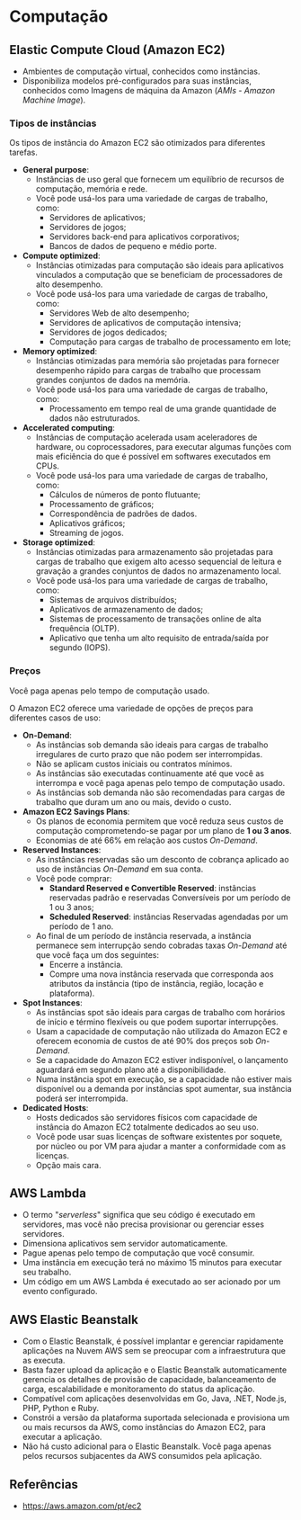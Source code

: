 # Computação

## Elastic Compute Cloud (Amazon EC2)

- Ambientes de computação virtual, conhecidos como instâncias.
- Disponibiliza modelos pré-configurados para suas instâncias, conhecidos como Imagens de máquina da Amazon (_AMIs - Amazon Machine Image_).

### Tipos de instâncias

Os tipos de instância do Amazon EC2 são otimizados para diferentes tarefas.

- **General purpose**:
    - Instâncias de uso geral que fornecem um equilíbrio de recursos de computação, memória e rede.
    - Você pode usá-los para uma variedade de cargas de trabalho, como:
        - Servidores de aplicativos;
        - Servidores de jogos;
        - Servidores back-end para aplicativos corporativos;
        - Bancos de dados de pequeno e médio porte.
- **Compute optimized**:
    - Instâncias otimizadas para computação são ideais para aplicativos vinculados a computação que se beneficiam de processadores de alto desempenho.
    - Você pode usá-los para uma variedade de cargas de trabalho, como:
        - Servidores Web de alto desempenho;
        - Servidores de aplicativos de computação intensiva;
        - Servidores de jogos dedicados;
        - Computação para cargas de trabalho de processamento em lote;
- **Memory optimized**:
    - Instâncias otimizadas para memória são projetadas para fornecer desempenho rápido para cargas de trabalho que processam grandes conjuntos de dados na memória.
    - Você pode usá-los para uma variedade de cargas de trabalho, como:
        - Processamento em tempo real de uma grande quantidade de dados não estruturados.
- **Accelerated computing**:
    - Instâncias de computação acelerada usam aceleradores de hardware, ou coprocessadores, para executar algumas funções com mais eficiência do que é possível em softwares executados em CPUs.
    - Você pode usá-los para uma variedade de cargas de trabalho, como:
        - Cálculos de números de ponto flutuante;
        - Processamento de gráficos;
        - Correspondência de padrões de dados.
        - Aplicativos gráficos;
        - Streaming de jogos.
- **Storage optimized**:
    - Instâncias otimizadas para armazenamento são projetadas para cargas de trabalho que exigem alto acesso sequencial de leitura e gravação a grandes conjuntos de dados no armazenamento local.
    - Você pode usá-los para uma variedade de cargas de trabalho, como:
        - Sistemas de arquivos distribuídos;
        - Aplicativos de armazenamento de dados;
        - Sistemas de processamento de transações online de alta frequência (OLTP).
        - Aplicativo que tenha um alto requisito de entrada/saída por segundo (IOPS).

### Preços

Você paga apenas pelo tempo de computação usado.

O Amazon EC2 oferece uma variedade de opções de preços para diferentes casos de uso:

- **On-Demand**:
    - As instâncias sob demanda são ideais para cargas de trabalho irregulares de curto prazo que não podem ser interrompidas.
    - Não se aplicam custos iniciais ou contratos mínimos.
    - As instâncias são executadas continuamente até que você as interrompa e você paga apenas pelo tempo de computação usado.
    - As instâncias sob demanda não são recomendadas para cargas de trabalho que duram um ano ou mais, devido o custo.
- **Amazon EC2 Savings Plans**:
    - Os planos de economia permitem que você reduza seus custos de computação comprometendo-se pagar por um plano de **1 ou 3 anos**.
    - Economias de até 66% em relação aos custos _On-Demand_.
- **Reserved Instances**:
    - As instâncias reservadas são um desconto de cobrança aplicado ao uso de instâncias _On-Demand_ em sua conta.
    - Você pode comprar:
        - **Standard Reserved e Convertible Reserved**: instâncias reservadas padrão e reservadas Conversíveis por um período de 1 ou 3 anos;
        - **Scheduled Reserved**: instâncias Reservadas agendadas por um período de 1 ano.
    - Ao final de um período de instância reservada, a instância permanece sem interrupção sendo cobradas taxas _On-Demand_ até que você faça um dos seguintes:
        - Encerre a instância.
        - Compre uma nova instância reservada que corresponda aos atributos da instância (tipo de instância, região, locação e plataforma).
- **Spot Instances**:
    - As instâncias spot são ideais para cargas de trabalho com horários de início e término flexíveis ou que podem suportar interrupções.
    - Usam a capacidade de computação não utilizada do Amazon EC2 e oferecem economia de custos de até 90% dos preços sob _On-Demand_.
    - Se a capacidade do Amazon EC2 estiver indisponível, o lançamento aguardará em segundo plano até a disponibilidade.
    - Numa instância spot em execução, se a capacidade não estiver mais disponível ou a demanda por instâncias spot aumentar, sua instância poderá ser interrompida.
- **Dedicated Hosts**:
    - Hosts dedicados são servidores físicos com capacidade de instância do Amazon EC2 totalmente dedicados ao seu uso.
    - Você pode usar suas licenças de software existentes por soquete, por núcleo ou por VM para ajudar a manter a conformidade com as licenças.
    - Opção mais cara.

## AWS Lambda

- O termo "_serverless_" significa que seu código é executado em servidores, mas você não precisa provisionar ou gerenciar esses servidores.
- Dimensiona aplicativos sem servidor automaticamente.
- Pague apenas pelo tempo de computação que você consumir.
- Uma instância em execução terá no máximo 15 minutos para executar seu trabalho.
- Um código em um AWS Lambda é executado ao ser acionado por um evento configurado.

## AWS Elastic Beanstalk

- Com o Elastic Beanstalk, é possível implantar e gerenciar rapidamente aplicações na Nuvem AWS sem se preocupar com a infraestrutura que as executa.
- Basta fazer upload da aplicação e o Elastic Beanstalk automaticamente gerencia os detalhes de provisão de capacidade, balanceamento de carga, escalabilidade e monitoramento do status da aplicação.
- Compatível com aplicações desenvolvidas em Go, Java, .NET, Node.js, PHP, Python e Ruby.
- Constrói a versão da plataforma suportada selecionada e provisiona um ou mais recursos da AWS, como instâncias do Amazon EC2, para executar a aplicação.
- Não há custo adicional para o Elastic Beanstalk. Você paga apenas pelos recursos subjacentes da AWS consumidos pela aplicação.

## Referências

- <https://aws.amazon.com/pt/ec2>
